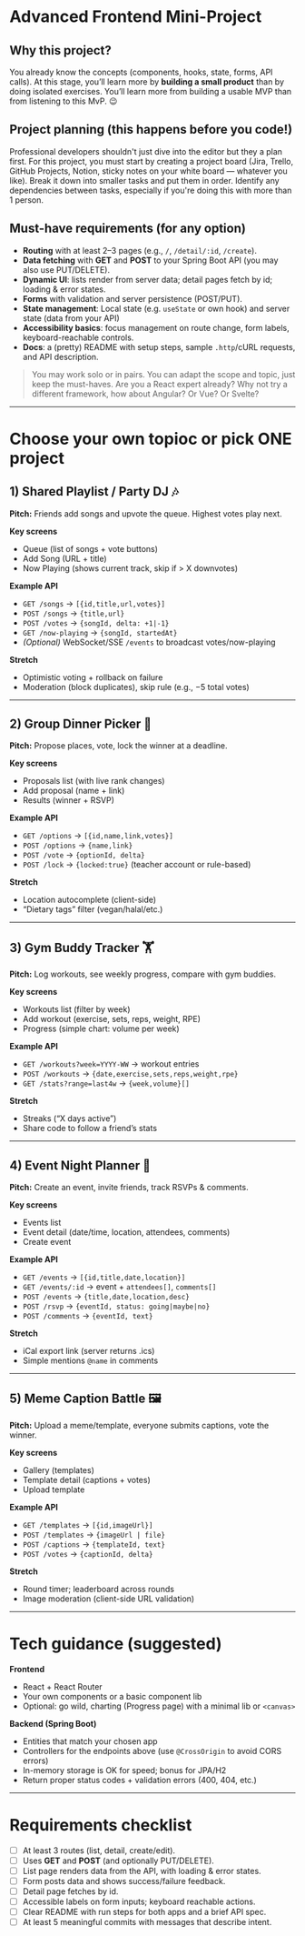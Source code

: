 # Advanced Frontend Mini-Project

## Why this project?

You already know the concepts (components, hooks, state, forms, API calls). At this stage, you’ll learn more by **building a small product** than by doing isolated exercises. You’ll learn more from building a usable MVP than from listening to this MvP. 😉

## Project planning (this happens before you code!)

Professional developers shouldn't just dive into the editor but they a plan first. For this project, you must start by creating a project board (Jira, Trello, GitHub Projects, Notion, sticky notes on your white board — whatever you like). Break it down into smaller tasks and put them in order. Identify any dependencies between tasks, especially if you're doing this with more than 1 person.

## Must-have requirements (for any option)

- **Routing** with at least 2–3 pages (e.g., `/`, `/detail/:id`, `/create`).
- **Data fetching** with **GET** and **POST** to your Spring Boot API (you may also use PUT/DELETE).
- **Dynamic UI**: lists render from server data; detail pages fetch by id; loading & error states.
- **Forms** with validation and server persistence (POST/PUT).
- **State management**: Local state (e.g. `useState` or own hook) and server state (data from your API)
- **Accessibility basics**: focus management on route change, form labels, keyboard-reachable controls.
- **Docs**: a (pretty) README with setup steps, sample `.http`/cURL requests, and API description.

> You may work solo or in pairs. You can adapt the scope and topic, just keep the must-haves.
> Are you a React expert already? Why not try a different framework, how about Angular? Or Vue? Or Svelte?

---

# Choose your own topioc or pick ONE project

## 1) Shared Playlist / Party DJ 🎶

**Pitch:** Friends add songs and upvote the queue. Highest votes play next.

**Key screens**

- Queue (list of songs + vote buttons)
- Add Song (URL + title)
- Now Playing (shows current track, skip if > X downvotes)

**Example API**

- `GET /songs` → `[{id,title,url,votes}]`
- `POST /songs` → `{title,url}`
- `POST /votes` → `{songId, delta: +1|-1}`
- `GET /now-playing` → `{songId, startedAt}`
- _(Optional)_ WebSocket/SSE `/events` to broadcast votes/now-playing

**Stretch**

- Optimistic voting + rollback on failure
- Moderation (block duplicates), skip rule (e.g., −5 total votes)

---

## 2) Group Dinner Picker 🍜

**Pitch:** Propose places, vote, lock the winner at a deadline.

**Key screens**

- Proposals list (with live rank changes)
- Add proposal (name + link)
- Results (winner + RSVP)

**Example API**

- `GET /options` → `[{id,name,link,votes}]`
- `POST /options` → `{name,link}`
- `POST /vote` → `{optionId, delta}`
- `POST /lock` → `{locked:true}` (teacher account or rule-based)

**Stretch**

- Location autocomplete (client-side)
- “Dietary tags” filter (vegan/halal/etc.)

---

## 3) Gym Buddy Tracker 🏋️

**Pitch:** Log workouts, see weekly progress, compare with gym buddies.

**Key screens**

- Workouts list (filter by week)
- Add workout (exercise, sets, reps, weight, RPE)
- Progress (simple chart: volume per week)

**Example API**

- `GET /workouts?week=YYYY-WW` → workout entries
- `POST /workouts` → `{date,exercise,sets,reps,weight,rpe}`
- `GET /stats?range=last4w` → `{week,volume}[]`

**Stretch**

- Streaks (“X days active”)
- Share code to follow a friend’s stats

---

## 4) Event Night Planner 🎉

**Pitch:** Create an event, invite friends, track RSVPs & comments.

**Key screens**

- Events list
- Event detail (date/time, location, attendees, comments)
- Create event

**Example API**

- `GET /events` → `[{id,title,date,location}]`
- `GET /events/:id` → event + `attendees[]`, `comments[]`
- `POST /events` → `{title,date,location,desc}`
- `POST /rsvp` → `{eventId, status: going|maybe|no}`
- `POST /comments` → `{eventId, text}`

**Stretch**

- iCal export link (server returns .ics)
- Simple mentions `@name` in comments

---

## 5) Meme Caption Battle 🖼️

**Pitch:** Upload a meme/template, everyone submits captions, vote the winner.

**Key screens**

- Gallery (templates)
- Template detail (captions + votes)
- Upload template

**Example API**

- `GET /templates` → `[{id,imageUrl}]`
- `POST /templates` → `{imageUrl | file}`
- `POST /captions` → `{templateId, text}`
- `POST /votes` → `{captionId, delta}`

**Stretch**

- Round timer; leaderboard across rounds
- Image moderation (client-side URL validation)

---

# Tech guidance (suggested)

**Frontend**

- React + React Router
- Your own components or a basic component lib
- Optional: go wild, charting (Progress page) with a minimal lib or `<canvas>`

**Backend (Spring Boot)**

- Entities that match your chosen app
- Controllers for the endpoints above (use `@CrossOrigin` to avoid CORS errors)
- In-memory storage is OK for speed; bonus for JPA/H2
- Return proper status codes + validation errors (400, 404, etc.)

---

# Requirements checklist 

- [ ] At least 3 routes (list, detail, create/edit).
- [ ] Uses **GET** and **POST** (and optionally PUT/DELETE).
- [ ] List page renders data from the API, with loading & error states.
- [ ] Form posts data and shows success/failure feedback.
- [ ] Detail page fetches by id.
- [ ] Accessible labels on form inputs; keyboard reachable actions.
- [ ] Clear README with run steps for both apps and a brief API spec.
- [ ] At least 5 meaningful commits with messages that describe intent.
